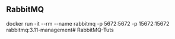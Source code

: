 ## RabbitMQ


docker run -it --rm --name rabbitmq -p 5672:5672 -p 15672:15672 rabbitmq:3.11-management# RabbitMQ-Tuts